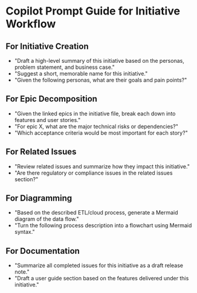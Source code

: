 # Copilot Prompt Guide for Initiative Workflow

## For Initiative Creation

- "Draft a high-level summary of this initiative based on the personas, problem statement, and business case."
- "Suggest a short, memorable name for this initiative."
- "Given the following personas, what are their goals and pain points?"

## For Epic Decomposition

- "Given the linked epics in the initiative file, break each down into features and user stories."
- "For epic X, what are the major technical risks or dependencies?"
- "Which acceptance criteria would be most important for each story?"

## For Related Issues

- "Review related issues and summarize how they impact this initiative."
- "Are there regulatory or compliance issues in the related issues section?"

## For Diagramming

- "Based on the described ETL/cloud process, generate a Mermaid diagram of the data flow."
- "Turn the following process description into a flowchart using Mermaid syntax."

## For Documentation

- "Summarize all completed issues for this initiative as a draft release note."
- "Draft a user guide section based on the features delivered under this initiative."
